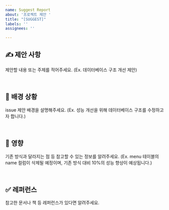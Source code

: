 ```yaml
---
name: Suggest Report
about: '프로젝트 제안 '
title: "[SUGGEST]"
labels: ''
assignees: ''

---
```


## ✍ 제안 사항

제안할 내용 또는 주제를 적어주세요. 
(Ex. 데이터베이스 구조 개선 제안)

<br>

## 🌵 배경 상황

issue 제안 배경을 설명해주세요. 
(Ex. 성능 개선을 위해 데이터베이스 구조를 수정하고자 합니다.)

<br>

## 🤔 영향

기존 방식과 달라지는 점 등 참고할 수 있는 정보를 알려주세요. 
(Ex. menu 테이블의 name 컬럼이 삭제될 예정이며, 기존 방식 대비 10%의 성능 향상이 예상됩니다.)

<br>

## ✅ 레퍼런스

참고한 문서나 책 등 레퍼런스가 있다면 알려주세요.
